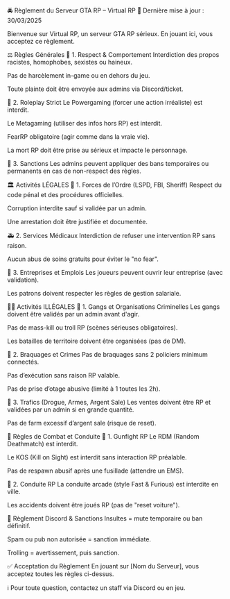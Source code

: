 🚔 Règlement du Serveur GTA RP – Virtual RP
📜 Dernière mise à jour : 30/03/2025

Bienvenue sur Virtual RP, un serveur GTA RP sérieux. En jouant ici, vous acceptez ce règlement.

⚖️ Règles Générales
🔹 1. Respect & Comportement
Interdiction des propos racistes, homophobes, sexistes ou haineux.

Pas de harcèlement in-game ou en dehors du jeu.

Toute plainte doit être envoyée aux admins via Discord/ticket.

🔹 2. Roleplay Strict
Le Powergaming (forcer une action irréaliste) est interdit.

Le Metagaming (utiliser des infos hors RP) est interdit.

FearRP obligatoire (agir comme dans la vraie vie).

La mort RP doit être prise au sérieux et impacte le personnage.

🔹 3. Sanctions
Les admins peuvent appliquer des bans temporaires ou permanents en cas de non-respect des règles.

🏛️ Activités LÉGALES
🚓 1. Forces de l’Ordre (LSPD, FBI, Sheriff)
Respect du code pénal et des procédures officielles.

Corruption interdite sauf si validée par un admin.

Une arrestation doit être justifiée et documentée.

🚑 2. Services Médicaux
Interdiction de refuser une intervention RP sans raison.

Aucun abus de soins gratuits pour éviter le "no fear".

💼 3. Entreprises et Emplois
Les joueurs peuvent ouvrir leur entreprise (avec validation).

Les patrons doivent respecter les règles de gestion salariale.

🏴‍☠️ Activités ILLÉGALES
🔫 1. Gangs et Organisations Criminelles
Les gangs doivent être validés par un admin avant d'agir.

Pas de mass-kill ou troll RP (scènes sérieuses obligatoires).

Les batailles de territoire doivent être organisées (pas de DM).

🏦 2. Braquages et Crimes
Pas de braquages sans 2 policiers minimum connectés.

Pas d’exécution sans raison RP valable.

Pas de prise d’otage abusive (limité à 1 toutes les 2h).

🚗 3. Trafics (Drogue, Armes, Argent Sale)
Les ventes doivent être RP et validées par un admin si en grande quantité.

Pas de farm excessif d’argent sale (risque de reset).

📝 Règles de Combat et Conduite
🔫 1. Gunfight RP
Le RDM (Random Deathmatch) est interdit.

Le KOS (Kill on Sight) est interdit sans interaction RP préalable.

Pas de respawn abusif après une fusillade (attendre un EMS).

🚗 2. Conduite RP
La conduite arcade (style Fast & Furious) est interdite en ville.

Les accidents doivent être joués RP (pas de "reset voiture").

📢 Règlement Discord & Sanctions
Insultes = mute temporaire ou ban définitif.

Spam ou pub non autorisée = sanction immédiate.

Trolling = avertissement, puis sanction.

✅ Acceptation du Règlement
En jouant sur [Nom du Serveur], vous acceptez toutes les règles ci-dessus.

ℹ️ Pour toute question, contactez un staff via Discord ou en jeu.
